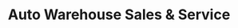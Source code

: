 ---
title: "Auto Warehouse Sales & Service"
url: /parker/auto-warehouse-sales-und-service/
shop: Autohaus
---